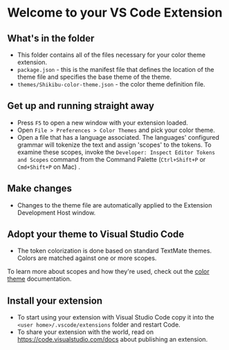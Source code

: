 # Welcome to your VS Code Extension

## What's in the folder

* This folder contains all of the files necessary for your color theme
  extension.
* `package.json` - this is the manifest file that defines the location of the
  theme file and specifies the base theme of the theme.
* `themes/Shikibu-color-theme.json` - the color theme definition file.

## Get up and running straight away

* Press `F5` to open a new window with your extension loaded.
* Open `File > Preferences > Color Themes` and pick your color theme.
* Open a file that has a language associated. The languages' configured grammar
  will tokenize the text and assign 'scopes' to the tokens. To examine these
  scopes, invoke the `Developer: Inspect Editor Tokens and Scopes` command from
  the Command Palette (`Ctrl+Shift+P` or `Cmd+Shift+P` on Mac) .

## Make changes

* Changes to the theme file are automatically applied to the Extension
  Development Host window.

## Adopt your theme to Visual Studio Code

* The token colorization is done based on standard TextMate themes. Colors are
  matched against one or more scopes.

To learn more about scopes and how they're used, check out the [color
theme](https://code.visualstudio.com/api/extension-guides/color-theme)
documentation.

## Install your extension

* To start using your extension with Visual Studio Code copy it into the `<user
  home>/.vscode/extensions` folder and restart Code.
* To share your extension with the world, read on
  https://code.visualstudio.com/docs about publishing an extension.
